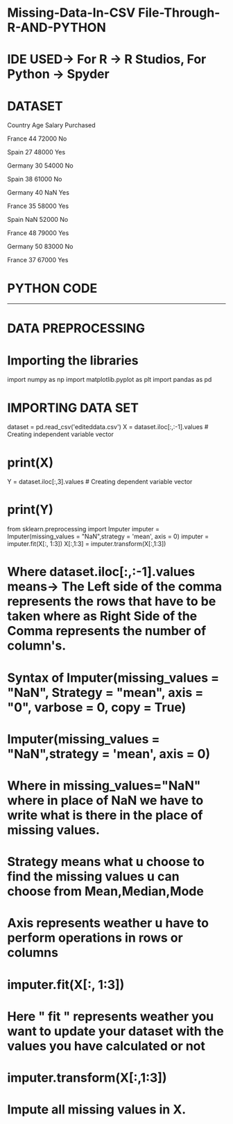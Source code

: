 # Missing-Data-In-CSV File-Through-R-AND-PYTHON

# IDE USED-> For R -> R Studios, For Python -> Spyder

# DATASET 

Country	Age	Salary	Purchased

France	44	72000	    No

Spain	  27	48000	    Yes

Germany	30	54000	    No

Spain	  38	61000	    No

Germany	40		NaN     Yes

France	35	58000	    Yes

Spain		NaN 52000     No

France	48	79000	    Yes

Germany	50	83000	    No

France	37	67000	    Yes

# PYTHON CODE
-------------------------------------------------------------------
# DATA PREPROCESSING
# Importing the libraries 

import numpy as np
import matplotlib.pyplot as plt
import pandas as pd

# IMPORTING DATA SET
dataset = pd.read_csv('editeddata.csv')
X = dataset.iloc[:,:-1].values # Creating independent variable vector
# print(X)
Y = dataset.iloc[:,3].values # Creating dependent variable vector
# print(Y)

from sklearn.preprocessing import Imputer
imputer = Imputer(missing_values = "NaN",strategy = 'mean', axis = 0)
imputer = imputer.fit(X[:, 1:3])
X[:,1:3] = imputer.transform(X[:,1:3])

# Where dataset.iloc[:,:-1].values means-> The Left side of the comma represents the rows that have to be taken where as Right Side of the Comma represents the number of column's.

# Syntax of Imputer(missing_values = "NaN", Strategy = "mean", axis = "0", varbose = 0, copy = True)
# Imputer(missing_values = "NaN",strategy = 'mean', axis = 0)
# Where in missing_values="NaN" where in place of NaN we have to write what is there in the place of missing values.
# Strategy means what u choose to find the missing values u can choose from Mean,Median,Mode
# Axis represents weather u have to perform operations in rows or columns
# imputer.fit(X[:, 1:3])
# Here " fit " represents weather you want to update your dataset with the values you have calculated or not
# imputer.transform(X[:,1:3])
# Impute all missing values in X.
